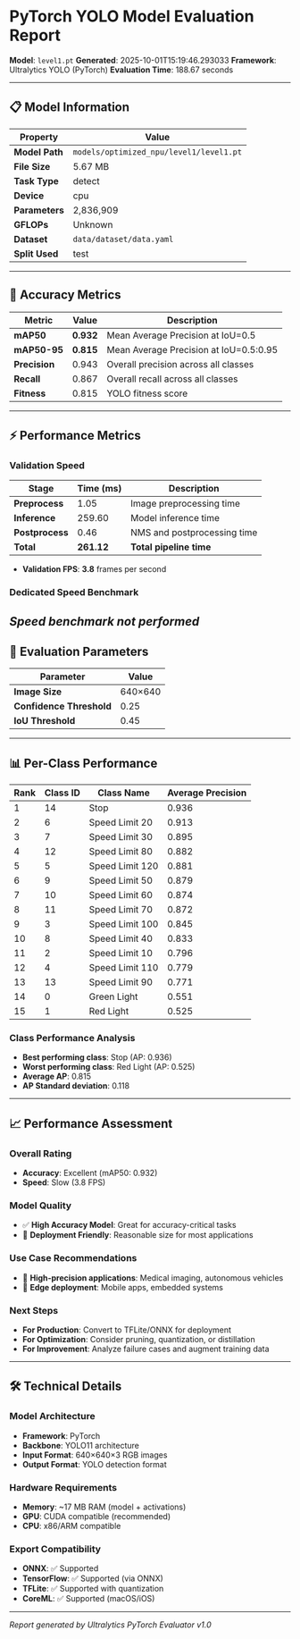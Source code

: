 # PyTorch YOLO Model Evaluation Report

**Model**: `level1.pt`
**Generated**: 2025-10-01T15:19:46.293033
**Framework**: Ultralytics YOLO (PyTorch)
**Evaluation Time**: 188.67 seconds

---

## 📋 Model Information

| Property | Value |
|----------|-------|
| **Model Path** | `models/optimized_npu/level1/level1.pt` |
| **File Size** | 5.67 MB |
| **Task Type** | detect |
| **Device** | cpu |
| **Parameters** | 2,836,909 |
| **GFLOPs** | Unknown |
| **Dataset** | `data/dataset/data.yaml` |
| **Split Used** | test |

---

## 🎯 Accuracy Metrics

| Metric | Value | Description |
|--------|-------|-------------|
| **mAP50** | **0.932** | Mean Average Precision at IoU=0.5 |
| **mAP50-95** | **0.815** | Mean Average Precision at IoU=0.5:0.95 |
| **Precision** | 0.943 | Overall precision across all classes |
| **Recall** | 0.867 | Overall recall across all classes |
| **Fitness** | 0.815 | YOLO fitness score |

---

## ⚡ Performance Metrics

### Validation Speed
| Stage | Time (ms) | Description |
|-------|-----------|-------------|
| **Preprocess** | 1.05 | Image preprocessing time |
| **Inference** | 259.60 | Model inference time |
| **Postprocess** | 0.46 | NMS and postprocessing time |
| **Total** | **261.12** | **Total pipeline time** |

- **Validation FPS**: **3.8** frames per second

### Dedicated Speed Benchmark

*Speed benchmark not performed*
---

## 🎪 Evaluation Parameters

| Parameter | Value |
|-----------|-------|
| **Image Size** | 640×640 |
| **Confidence Threshold** | 0.25 |
| **IoU Threshold** | 0.45 |

---
## 📊 Per-Class Performance

| Rank | Class ID | Class Name | Average Precision |
|------|----------|------------|-------------------|
| 1 | 14 | Stop | 0.936 |
| 2 | 6 | Speed Limit 20 | 0.913 |
| 3 | 7 | Speed Limit 30 | 0.895 |
| 4 | 12 | Speed Limit 80 | 0.882 |
| 5 | 5 | Speed Limit 120 | 0.881 |
| 6 | 9 | Speed Limit 50 | 0.879 |
| 7 | 10 | Speed Limit 60 | 0.874 |
| 8 | 11 | Speed Limit 70 | 0.872 |
| 9 | 3 | Speed Limit 100 | 0.845 |
| 10 | 8 | Speed Limit 40 | 0.833 |
| 11 | 2 | Speed Limit 10 | 0.796 |
| 12 | 4 | Speed Limit 110 | 0.779 |
| 13 | 13 | Speed Limit 90 | 0.771 |
| 14 | 0 | Green Light | 0.551 |
| 15 | 1 | Red Light | 0.525 |

### Class Performance Analysis
- **Best performing class**: Stop (AP: 0.936)
- **Worst performing class**: Red Light (AP: 0.525)
- **Average AP**: 0.815
- **AP Standard deviation**: 0.118

---
## 📈 Performance Assessment

### Overall Rating
- **Accuracy**: Excellent (mAP50: 0.932)
- **Speed**: Slow (3.8 FPS)

### Model Quality
- ✅ **High Accuracy Model**: Great for accuracy-critical tasks
- 📱 **Deployment Friendly**: Reasonable size for most applications

### Use Case Recommendations
- 🎯 **High-precision applications**: Medical imaging, autonomous vehicles
- 📱 **Edge deployment**: Mobile apps, embedded systems

### Next Steps
- **For Production**: Convert to TFLite/ONNX for deployment
- **For Optimization**: Consider pruning, quantization, or distillation
- **For Improvement**: Analyze failure cases and augment training data

---

## 🛠️ Technical Details

### Model Architecture
- **Framework**: PyTorch
- **Backbone**: YOLO11 architecture
- **Input Format**: 640×640×3 RGB images
- **Output Format**: YOLO detection format

### Hardware Requirements
- **Memory**: ~17 MB RAM (model + activations)
- **GPU**: CUDA compatible (recommended)
- **CPU**: x86/ARM compatible

### Export Compatibility
- **ONNX**: ✅ Supported
- **TensorFlow**: ✅ Supported (via ONNX)
- **TFLite**: ✅ Supported with quantization
- **CoreML**: ✅ Supported (macOS/iOS)

---

*Report generated by Ultralytics PyTorch Evaluator v1.0*
